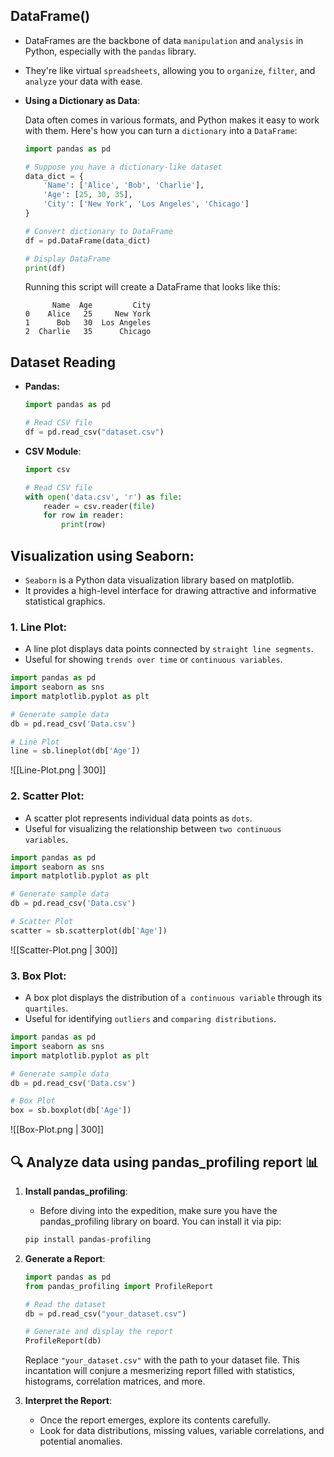 ## **DataFrame()**

- DataFrames are the backbone of data `manipulation` and `analysis` in Python, especially with the `pandas` library. 
- They're like virtual `spreadsheets`, allowing you to `organize`, `filter`, and `analyze` your data with ease.

- **Using a Dictionary as Data**:

    Data often comes in various formats, and Python makes it easy to work with them. Here's how you can turn a `dictionary` into a `DataFrame`:

    ```python
    import pandas as pd

    # Suppose you have a dictionary-like dataset
    data_dict = {
        'Name': ['Alice', 'Bob', 'Charlie'],
        'Age': [25, 30, 35],
        'City': ['New York', 'Los Angeles', 'Chicago']
    }

    # Convert dictionary to DataFrame
    df = pd.DataFrame(data_dict)

    # Display DataFrame
    print(df)
    ```

    Running this script will create a DataFrame that looks like this:

    ```
          Name  Age         City
    0    Alice   25     New York
    1      Bob   30  Los Angeles
    2  Charlie   35      Chicago
    ```
## **Dataset Reading**

- **Pandas:**
  ```python
  import pandas as pd

  # Read CSV file
  df = pd.read_csv("dataset.csv")
  ```

- **CSV Module**:
  ```python
  import csv

  # Read CSV file
  with open('data.csv', 'r') as file:
      reader = csv.reader(file)
      for row in reader:
          print(row)
  ```
## **Visualization using Seaborn**:

- `Seaborn` is a Python data visualization library based on matplotlib. 
- It provides a high-level interface for drawing attractive and informative statistical graphics. 
### 1. **Line Plot**:
   - A line plot displays data points connected by `straight line segments`.
   - Useful for showing `trends over time` or `continuous variables`.

```python
import pandas as pd
import seaborn as sns
import matplotlib.pyplot as plt

# Generate sample data
db = pd.read_csv('Data.csv')

# Line Plot
line = sb.lineplot(db['Age'])
```

![[Line-Plot.png | 300]]
### 2. **Scatter Plot**:
   - A scatter plot represents individual data points as `dots`.
   - Useful for visualizing the relationship between `two continuous variables`.

```python
import pandas as pd
import seaborn as sns
import matplotlib.pyplot as plt

# Generate sample data
db = pd.read_csv('Data.csv')

# Scatter Plot
scatter = sb.scatterplot(db['Age'])
```

![[Scatter-Plot.png | 300]]
### 3. **Box Plot**:
   - A box plot displays the distribution of `a continuous variable` through its `quartiles`.
   - Useful for identifying `outliers` and `comparing distributions`.

```python
import pandas as pd
import seaborn as sns
import matplotlib.pyplot as plt

# Generate sample data
db = pd.read_csv('Data.csv')

# Box Plot
box = sb.boxplot(db['Age'])
```

![[Box-Plot.png | 300]]

## **🔍 Analyze data using pandas_profiling report 📊**

1. **Install pandas_profiling**:   
	- Before diving into the expedition, make sure you have the pandas_profiling library on board. You can install it via pip:
   ```bash
   pip install pandas-profiling
   ```

2. **Generate a Report**:

   ```python
   import pandas as pd
   from pandas_profiling import ProfileReport

   # Read the dataset
   db = pd.read_csv("your_dataset.csv")

   # Generate and display the report
   ProfileReport(db)
   ```

   Replace `"your_dataset.csv"` with the path to your dataset file. This incantation will conjure a mesmerizing report filled with statistics, histograms, correlation matrices, and more.

3. **Interpret the Report**:
	- Once the report emerges, explore its contents carefully. 
	- Look for data distributions, missing values, variable correlations, and potential anomalies.

